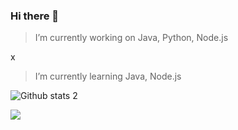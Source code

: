 ### Hi there 👋

>I’m currently working on Java, Python, Node.js

x

>I’m currently learning Java, Node.js





![Github stats 2](https://github-readme-stats.vercel.app/api?username=zeytzer&show_icons=true&theme=radical)

<img src="https://gifimage.net/wp-content/uploads/2017/10/dr-manhattan-gif-5.gif" width="auto">
